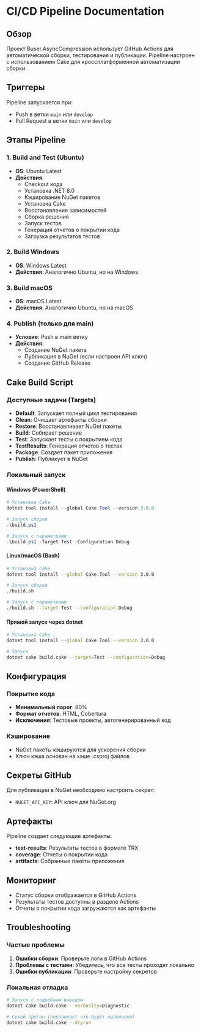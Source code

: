 # CI/CD Pipeline Documentation

## Обзор

Проект Buser.AsyncCompression использует GitHub Actions для автоматической сборки, тестирования и публикации. Pipeline настроен с использованием Cake для кроссплатформенной автоматизации сборки.

## Триггеры

Pipeline запускается при:
- Push в ветки `main` или `develop`
- Pull Request в ветки `main` или `develop`

## Этапы Pipeline

### 1. Build and Test (Ubuntu)
- **OS**: Ubuntu Latest
- **Действия**:
  - Checkout кода
  - Установка .NET 8.0
  - Кэширование NuGet пакетов
  - Установка Cake
  - Восстановление зависимостей
  - Сборка решения
  - Запуск тестов
  - Генерация отчетов о покрытии кода
  - Загрузка результатов тестов

### 2. Build Windows
- **OS**: Windows Latest
- **Действия**: Аналогично Ubuntu, но на Windows

### 3. Build macOS
- **OS**: macOS Latest
- **Действия**: Аналогично Ubuntu, но на macOS

### 4. Publish (только для main)
- **Условие**: Push в main ветку
- **Действия**:
  - Создание NuGet пакета
  - Публикация в NuGet (если настроен API ключ)
  - Создание GitHub Release

## Cake Build Script

### Доступные задачи (Targets)

- **Default**: Запускает полный цикл тестирования
- **Clean**: Очищает артефакты сборки
- **Restore**: Восстанавливает NuGet пакеты
- **Build**: Собирает решение
- **Test**: Запускает тесты с покрытием кода
- **TestResults**: Генерация отчетов о тестах
- **Package**: Создает пакет приложения
- **Publish**: Публикует в NuGet

### Локальный запуск

#### Windows (PowerShell)
```powershell
# Установка Cake
dotnet tool install --global Cake.Tool --version 3.0.0

# Запуск сборки
.\build.ps1

# Запуск с параметрами
.\build.ps1 -Target Test -Configuration Debug
```

#### Linux/macOS (Bash)
```bash
# Установка Cake
dotnet tool install --global Cake.Tool --version 3.0.0

# Запуск сборки
./build.sh

# Запуск с параметрами
./build.sh --target Test --configuration Debug
```

#### Прямой запуск через dotnet
```bash
# Установка Cake
dotnet tool install --global Cake.Tool --version 3.0.0

# Запуск
dotnet cake build.cake --target=Test --configuration=Debug
```

## Конфигурация

### Покрытие кода
- **Минимальный порог**: 80%
- **Формат отчетов**: HTML, Cobertura
- **Исключения**: Тестовые проекты, автогенерированный код

### Кэширование
- NuGet пакеты кэшируются для ускорения сборки
- Ключ кэша основан на хэше .csproj файлов

## Секреты GitHub

Для публикации в NuGet необходимо настроить секрет:
- `NUGET_API_KEY`: API ключ для NuGet.org

## Артефакты

Pipeline создает следующие артефакты:
- **test-results**: Результаты тестов в формате TRX
- **coverage**: Отчеты о покрытии кода
- **artifacts**: Собранные пакеты приложения

## Мониторинг

- Статус сборки отображается в GitHub Actions
- Результаты тестов доступны в разделе Actions
- Отчеты о покрытии кода загружаются как артефакты

## Troubleshooting

### Частые проблемы

1. **Ошибки сборки**: Проверьте логи в GitHub Actions
2. **Проблемы с тестами**: Убедитесь, что все тесты проходят локально
3. **Ошибки публикации**: Проверьте настройку секретов

### Локальная отладка

```bash
# Запуск с подробным выводом
dotnet cake build.cake --verbosity=Diagnostic

# Сухой прогон (показывает что будет выполнено)
dotnet cake build.cake --dryrun
```
